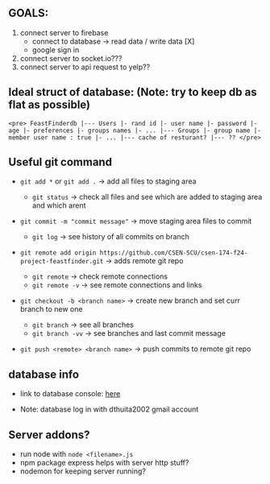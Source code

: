 
## GOALS:

1. connect server to firebase
    - connect to database -> read data / write data [X]
    - google sign in 
2. connect server to socket.io???
3. connect server to api request to yelp??

## Ideal struct of database: (Note: try to keep db as flat as possible)

`<pre>
FeastFinderdb
      |--- Users
            |- rand id
                  |- user name
                  |- password
                  |- age
                  |- preferences
                  |- groups names
            |- ...
      |--- Groups
            |- group name
                  |- member user name : true
                  |- ...
      |--- cache of resturant?
      |--- ??
</pre>`

## Useful git command

- `git add *` or `git add .` &rarr; add all files to staging area
    - `git status` &rarr; check all files and see which are added to staging area and which arent

- `git commit -m "commit message"` &rarr; move staging area files to commit
    - `git log` &rarr; see history of all commits on branch

 - `git remote add origin https://github.com/CSEN-SCU/csen-174-f24-project-feastfinder.git` &rarr; adds remote git repo
    - `git remote` &rarr; check remote connections
    - `git remote -v` &rarr; see remote connections and links

- `git checkout -b <branch name>` &rarr; create new branch and set curr branch to new one
    - `git branch` &rarr; see all branches
    - `git branch -vv` &rarr; see branches and last commit message

- `git push <remote> <branch name>` &rarr; push commits to remote git repo


## database info 

- link to database console: [here](https://console.firebase.google.com/u/3/project/csen174-feastfinder/database/csen174-feastfinder-default-rtdb/data)

- Note: database log in with dthuita2002 gmail account

## Server addons?

- run node with `node <filename>.js`
- npm package express helps with server http stuff?
- nodemon for keeping server running?